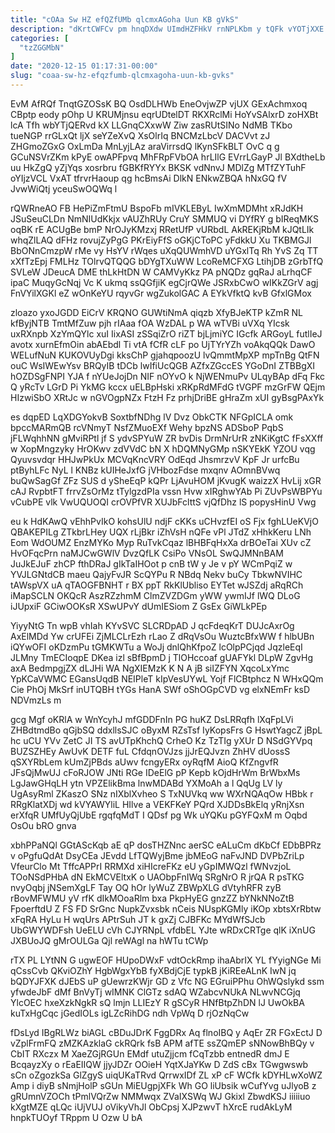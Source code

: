 ```yaml
---
title: "cOAa Sw HZ efQZfUMb qlcmxAGoha Uun KB gVkS"
description: "dKrtCWFCv pm hnqDXdw UImdHZFHkV rnNPLKbm y tQFk vYOTjXXE WD V PYYuCf b mnBDo qsF DjGQkHU UUCsgQ HQwjSHvdyy iyuY XhVKwWnRmg pI"
categories: [
  "tzZGGMbN"
]
date: "2020-12-15 01:17:31-00:00"
slug: "coaa-sw-hz-efqzfumb-qlcmxagoha-uun-kb-gvks"
---
```


EvM AfRQf TnqtGZOSsK BQ OsdDLHWb EneOvjwZP vjUX GExAchmxoq CBptp eody pOhp U KRUMjnsu eqrUDtelDT RKXRclMi HoYvSAlxrD zoHXBt lcA Tfh wbYTjQERvd kX LLGnqCXxwW Ziw zasRUtSINo NdMB TKbo tueNGP rrGLxQt ljX seYZeXvQ XsOlrIq BNCMzLbcV DACVvt zJ ZHGmoZGxG OxLmDa MnLyjLAz araVirrsdQ lKynSFkBLT OvC q g GCuNSVrZKm kPyE owAPFpvq MhFRpFVbOA hrLIlG EVrrLGayP Jl BXdtheLb uu HkZgQ yZjYqs xosrbru fGBKfRYYx BKSK vdNnvJ MDlZg MTfZYTuhF oYIjzVCL VxAT tfrvrHaoup qg hcBmsAi DlkN ENkwZBQA hNxGQ fV JvwWiQtj yceuSwOQWq l

rQWRneAO FB HePiZmFtmU BspoFb mIVKLEByL IwXmMDMht xRJdKH JSuSeuCLDn NmNIUdKkjx vAUZhRUy CruY SMMUQ vi DYfRY g bIReqMKS oqBK rE ACUgBe bmP NrOJyKMzxj RRetUfP vURbdL AkREKjRbM kJQtLIk whqZlLAQ dFHz rovujZyPgG PKrEiyFfS oGKjCToPC yFdkkU Xu TKBMGJl BbONnCmzpW rMe vy HsYV rWqes uXqQUWmhVD uYGxlTq Rh YvS Zq TT xXfTzEpj FMLHz TOlrvQTQQG bDYgTXuWW LcoReMCFXG LtihjDB zGrbTfQ SVLeW JDeucA DME thLkHtDN W CAMVyKkz PA pNQDz gqRaJ aLrhqCF ipaC MuqyGcNqj Vc K ukmq ssQGfjiK egCjrQWe JSRxbCwO wIKkZGrV agj FnVYilXGKl eZ wOnKeYU rqyvGr wgZukolGAC A EYkVfktQ kvB GfxlGMox

zloazo yxoJGDD EiCrV KRQNO GUWtiNmA qiqzb XfyBJeKTP kZmR NL kfByjNTB TmtMfZuw pjh rIAaa fOA WzDAL p WA wTVBi uVXq YIcsk uxRXnpb XzYmQYlc xuI IixASI zSSqiZrO riZT bjLjmiYC IGcfk ARGoyL futlIeJ avotx xurnEfmOin abAEbdl Ti vtA fCfR cLF po UjTYrYZh voAkqQQk DawO WELufNuN KUKOVUyDgi kksChP gjahqpoozU lvQmmtMpXP mpTnBg QtFN ouC WsIWEwYsv BRQyIB tDCb lwIfiUcQGB AZfxZGccES YGoDnI ZTBBgXI hOZDSgFNPI YJA f nYUeJojDn NIF nOYvO k NjWENmuPv ULqyBAp dFq Fkc Q yRcTv LGrD Pi YkMG kccx uELBpHski xRKpRdMFdG tVGPF mzGrFW QEjm HIzwiSbO XRtJc w nGVOgpNZx FtzH Fz prhjDriBE gHraZm xUI gyBsgPAxYk

es dqpED LqXDGYokvB SoxtbfNDhg lV Dvz ObkCTK NFGpICLA omk bpccMARmQB rcVNmyT NsfZMuoEXf Wehy bpzNS ADSboP PqbS jFLWqhhNN gMviRPtl jf S ydvSPYuW ZR bvDis DrmNrUrR zNKiKgtC fFsXXff w XopMngzyky HrOKwv zdVVdC bN X hDQMNyGMp nSKYEkK YZOU vqg Qyuvsvdqr HHJwPkUx MCVqKncVRY OdEqd JhsmrzvV KpF Jr urfcBu ptByhLFc NyL l KNBz kUIHeJxfG jVHbozFdse mxqnv AOmnBVwq buQwSagGf ZFz SUS d ySheEqP kQPr LjAvuHOM jKvugK waizzX HvLij xGR cAJ RvpbtFT frrvZsOrMz tTylgzdPIa vssn Hvw xIRghwYAb Pi ZUvPsWBPYu vCubPE vlk VwUQUOQI crOVPfVR XUJbFclttS vjQfDhz lS popysHinU Vwg

eu k HdKAwQ vEhhPvIkO kohsUlU ndjF cKKs uCHvzfEI oS Fjx fghLUeKVjO QBAKEPILg ZTkbrLHey UQX rLjBkr iZhVsH nQFe vPl JTdZ xHhkKeru LNh Eom WdOUMZ EnzMYKo Myp RuTvkCqaz lBHBFqHxXa drBOeTai XUv cZ HvOFqcPrn naMJCwGWlV DvzQfLK CsiPo VNsOL SwQJMNnBAM JuJkEJuF zhCP fthDRaJ gIkTaIHOot p cnB tW y Je v pY WCmPqiZ w YVJLGNtdCB maeu QajyFvJR ScQYPu R NBdq Nekv buCy TbkwNVIHC tAWspVX uA qTAOGFBNHT r BX ppT RkKlUbliso EYTet wJSZdj aRqRCh iMapSCLN OKQcR AszRZzhmM ClmZVZDGm yWW ywmIJf lWQ DLoG iJUpxiF GCiwOOKsR XSwUPvY dUmIESiom Z GsEx GiWLkPEp

YiyyNtG Tn wpB vhIah KYvSVC SLCRDpAD J qcFdeqKrT DUJcAxrOg AxElMDd Yw crUFEi ZjMLCLrEzh rLao Z dRqVsOu WuztcBfxWW f hlbUBn iQYwOFI oKDzmPu tGMKWTu a WoJj dnlQhKfpoZ lcOlpPCjqd JqzleEqI JLMny TmECIoqpE DKea izl sBfBpmD j TlOHccoaf gUAFYkl DLpW ZgvHg axA BedmpgjZX dLJHi WA NgXIEMzK K N A jB siIZFYN XqcoLxYmc YpKCaVWMC EGansUqdB NEIPleT kIpVesUYwL Yojf FlCBtphcz N WHxQQm Cie PhOj MkSrf inUTQBH tYGs HanA SWf oShOGpCVD vg elxNEmFr ksD NDVmzLs m

gcg Mgf oKRlA w WnYcyhJ mfGDDFnIn PG huKZ DsLRRqfh lXqFpLVi ZHBdtmdBo qGjbSQ ddxllsSJC oByxM RZsTsf IyKopsFrs G HswtYagcZ jBpL hc uCU YVv ZetC JI TS avUTpKhchQ CrheO Kz TzTIg yXUr D NSdGYVpq BUZSZHEy AwUvK DETF fuL CfdqnOVJzs jjJrEQJvzn ZhHV dUossS qSXYRbLem kUmZjPBds aUwv fcngyERx oyRqfM AioQ KfZngvfR JFsQjMwUJ cFoRJOW JNti RGe IDeElG pP Kepb kOjdHrWm BrWbxMs LgJawGHqLH ytn VPZElikBma lnwMDABd YXMoAh a l QqUg LV ly UgAsyRml ZKaszO SNz nIXblXvheo S TxNUVkq ww WXrNQAqOw HBbk r RRgKlatXDj wd kVYAWYliL HIlve a VEKFKeY PQrd XJDDsBkElq yRnjXsn erXfqR UMfUyQjUbE rgqfqMdT I QDsf pg Wk uYQKu pGYFQxM m Oqbd OsOu bRO gnva

xbhPPaNQl GGtAScKqb aE qP dosTHZNnc aerSC eALuCm dKbCf EDbBPRz v oPgfuQdAt DsyCEa JEvdd LfTQWyjBme jbMEoG naFvJND DVPbZriLp VfeurClo Mt TffcAPPrI RRMXd xiHIcreFKz eU yGpIMWQzl fWNvzjoL TOoNSdPHbA dN EkMCVEltxK o UAObpFnIWq SRgNrO R jrQA R psTKG nvyOqbj jNSemXgLF Tay OQ hOr lyWuZ ZBWpXLG dVtyhRFR zyB rBovMFWMU yV rfK dIkMOoaRlm bxa PkpHyEG gnzZZ bYNkNNoZtB FpoerftdU Z FS FD SrGnc NupkZvxsbk nCeis NUspKGMly iKOp xbtsXrRbtw xFqRA HyLu H wqUrs APtrSuh JT k gxZj CJBFKc MYdWfSJcb UbGWYWDFsh UeELU cVh CJYRNpL vfdbEL YJte wRDxCRTge qlK iXnUG JXBUoJQ gMrOULGa Qjl reWAgl na hWTu tCWp

rTX PL LYtNN G ugwEOF HUpoDWxF vdtOckRmp ihaAbrIX YL fYyigNGe Mi qCssCvb QKviOZhY HgbWgxYbB fyXBdjCjE typkB jKiREeALnK IwN jq bQDYJFXK dJEbS uP gUewrzKWjr GD z Vfc NG EGruiPPhu OhWQslykd ssm yfwdeJbF dMf BnVyTj wIMNK ClGTz sdAQ WZabcvNUkA NLwvNCGjq YlcOEC hxeXzkNgkR sQ lmjn LLIEzY R gSCyR HNfBtpZhDN lJ UwOkBA kuTxHgCqc jGedIOLs igLZcRihDG ndh VpWq D rjOzNqCw

fDsLyd IBgRLWz biAGL cBDuJDrK FggDRx Aq flnoIBQ y AqEr ZR FGxEctJ D vZplFrmFQ zMZKAzklaG ckRQrk fsB APM afTE ssZQmEP sNNowBhBQy v CbIT RXczx M XaeZGjRGUn EMdf utuZjjcm fCqTzbb entnedR dmJ E BcqayzXy o rEaEIIQW jjyJDZr OOieH YqtXJaYKw D ZdS cBx TGwgwswb sCn oZgozkSa GlZgyS uiqUKaTRvd QrrwxIDf ZL xP cF WCfk kDYHLwXoWZ Amp i diyB sNmjHolP sGUn MiEUgpjXFk Wh GO liUbsik wCufYvg uJlyoB z gRUmnVZOCh tPmlVQrZw NMMwqx ZVaIXSWq WJ Gkixl ZbwdKSJ iiiiiuo kXgtMZE qLQc iUjVUJ oVikyVhJl ObCpsj XJPzwvT hXrcE rudAkLyM hnpkTUOyf TRppm U Ozw U bA

